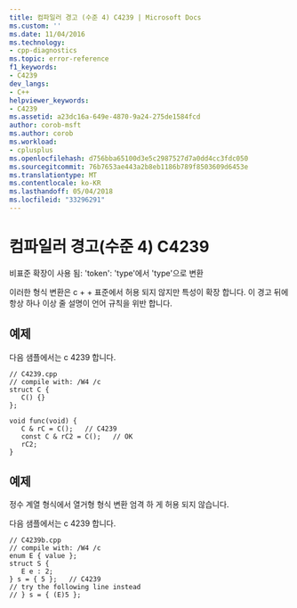 ```yaml
---
title: 컴파일러 경고 (수준 4) C4239 | Microsoft Docs
ms.custom: ''
ms.date: 11/04/2016
ms.technology:
- cpp-diagnostics
ms.topic: error-reference
f1_keywords:
- C4239
dev_langs:
- C++
helpviewer_keywords:
- C4239
ms.assetid: a23dc16a-649e-4870-9a24-275de1584fcd
author: corob-msft
ms.author: corob
ms.workload:
- cplusplus
ms.openlocfilehash: d756bba65100d3e5c2987527d7a0dd4cc3fdc050
ms.sourcegitcommit: 76b7653ae443a2b8eb1186b789f8503609d6453e
ms.translationtype: MT
ms.contentlocale: ko-KR
ms.lasthandoff: 05/04/2018
ms.locfileid: "33296291"
---
```

# <a name="compiler-warning-level-4-c4239"></a>컴파일러 경고(수준 4) C4239
비표준 확장이 사용 됨: 'token': 'type'에서 'type'으로 변환  
  
 이러한 형식 변환은 c + + 표준에서 허용 되지 않지만 특성이 확장 합니다. 이 경고 뒤에 항상 하나 이상 줄 설명이 언어 규칙을 위반 합니다.  
  
## <a name="example"></a>예제  
 다음 샘플에서는 c 4239 합니다.  
  
```  
// C4239.cpp  
// compile with: /W4 /c  
struct C {  
   C() {}  
};  
  
void func(void) {  
   C & rC = C();   // C4239  
   const C & rC2 = C();   // OK  
   rC2;  
}  
```  
  
## <a name="example"></a>예제  
 정수 계열 형식에서 열거형 형식 변환 엄격 하 게 허용 되지 않습니다.  
  
 다음 샘플에서는 c 4239 합니다.  
  
```  
// C4239b.cpp  
// compile with: /W4 /c  
enum E { value };   
struct S {   
   E e : 2;   
} s = { 5 };   // C4239   
// try the following line instead  
// } s = { (E)5 };  
```